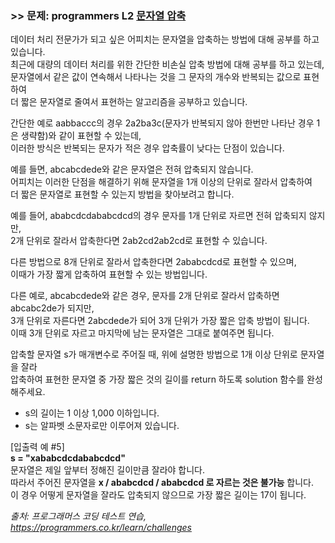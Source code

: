### >> 문제: programmers L2 [문자열 압축](https://programmers.co.kr/learn/courses/30/lessons/60057)

데이터 처리 전문가가 되고 싶은 어피치는 문자열을 압축하는 방법에 대해 공부를 하고 있습니다.  
최근에 대량의 데이터 처리를 위한 간단한 비손실 압축 방법에 대해 공부를 하고 있는데,  
문자열에서 같은 값이 연속해서 나타나는 것을 그 문자의 개수와 반복되는 값으로 표현하여  
더 짧은 문자열로 줄여서 표현하는 알고리즘을 공부하고 있습니다.  

간단한 예로 aabbaccc의 경우 2a2ba3c(문자가 반복되지 않아 한번만 나타난 경우 1은 생략함)와 같이 표현할 수 있는데,  
이러한 방식은 반복되는 문자가 적은 경우 압축률이 낮다는 단점이 있습니다.  

예를 들면, abcabcdede와 같은 문자열은 전혀 압축되지 않습니다.  
어피치는 이러한 단점을 해결하기 위해 문자열을 1개 이상의 단위로 잘라서 압축하여  
더 짧은 문자열로 표현할 수 있는지 방법을 찾아보려고 합니다.  

예를 들어, ababcdcdababcdcd의 경우 문자를 1개 단위로 자르면 전혀 압축되지 않지만,  
2개 단위로 잘라서 압축한다면 2ab2cd2ab2cd로 표현할 수 있습니다.  

다른 방법으로 8개 단위로 잘라서 압축한다면 2ababcdcd로 표현할 수 있으며,  
이때가 가장 짧게 압축하여 표현할 수 있는 방법입니다.

다른 예로, abcabcdede와 같은 경우, 문자를 2개 단위로 잘라서 압축하면 abcabc2de가 되지만,  
3개 단위로 자른다면 2abcdede가 되어 3개 단위가 가장 짧은 압축 방법이 됩니다.  
이때 3개 단위로 자르고 마지막에 남는 문자열은 그대로 붙여주면 됩니다.

압축할 문자열 s가 매개변수로 주어질 때, 위에 설명한 방법으로 1개 이상 단위로 문자열을 잘라  
압축하여 표현한 문자열 중 가장 짧은 것의 길이를 return 하도록 solution 함수를 완성해주세요.  

* s의 길이는 1 이상 1,000 이하입니다.
* s는 알파벳 소문자로만 이루어져 있습니다.

[입출력 예 #5]  
**s = "xababcdcdababcdcd"**  
문자열은 제일 앞부터 정해진 길이만큼 잘라야 합니다.  
따라서 주어진 문자열을 **x / ababcdcd / ababcdcd 로 자르는 것은 불가능** 합니다.  
이 경우 어떻게 문자열을 잘라도 압축되지 않으므로 가장 짧은 길이는 17이 됩니다.

*출처: 프로그래머스 코딩 테스트 연습, https://programmers.co.kr/learn/challenges*